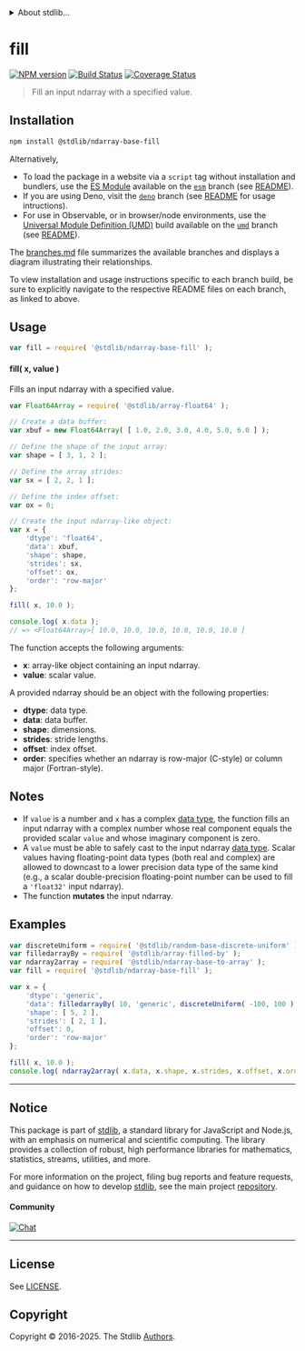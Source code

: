 <!--

@license Apache-2.0

Copyright (c) 2024 The Stdlib Authors.

Licensed under the Apache License, Version 2.0 (the "License");
you may not use this file except in compliance with the License.
You may obtain a copy of the License at

   http://www.apache.org/licenses/LICENSE-2.0

Unless required by applicable law or agreed to in writing, software
distributed under the License is distributed on an "AS IS" BASIS,
WITHOUT WARRANTIES OR CONDITIONS OF ANY KIND, either express or implied.
See the License for the specific language governing permissions and
limitations under the License.

-->


<details>
  <summary>
    About stdlib...
  </summary>
  <p>We believe in a future in which the web is a preferred environment for numerical computation. To help realize this future, we've built stdlib. stdlib is a standard library, with an emphasis on numerical and scientific computation, written in JavaScript (and C) for execution in browsers and in Node.js.</p>
  <p>The library is fully decomposable, being architected in such a way that you can swap out and mix and match APIs and functionality to cater to your exact preferences and use cases.</p>
  <p>When you use stdlib, you can be absolutely certain that you are using the most thorough, rigorous, well-written, studied, documented, tested, measured, and high-quality code out there.</p>
  <p>To join us in bringing numerical computing to the web, get started by checking us out on <a href="https://github.com/stdlib-js/stdlib">GitHub</a>, and please consider <a href="https://opencollective.com/stdlib">financially supporting stdlib</a>. We greatly appreciate your continued support!</p>
</details>

# fill

[![NPM version][npm-image]][npm-url] [![Build Status][test-image]][test-url] [![Coverage Status][coverage-image]][coverage-url] <!-- [![dependencies][dependencies-image]][dependencies-url] -->

> Fill an input ndarray with a specified value.

<section class="intro">

</section>

<!-- /.intro -->

<section class="installation">

## Installation

```bash
npm install @stdlib/ndarray-base-fill
```

Alternatively,

-   To load the package in a website via a `script` tag without installation and bundlers, use the [ES Module][es-module] available on the [`esm`][esm-url] branch (see [README][esm-readme]).
-   If you are using Deno, visit the [`deno`][deno-url] branch (see [README][deno-readme] for usage intructions).
-   For use in Observable, or in browser/node environments, use the [Universal Module Definition (UMD)][umd] build available on the [`umd`][umd-url] branch (see [README][umd-readme]).

The [branches.md][branches-url] file summarizes the available branches and displays a diagram illustrating their relationships.

To view installation and usage instructions specific to each branch build, be sure to explicitly navigate to the respective README files on each branch, as linked to above.

</section>

<section class="usage">

## Usage

```javascript
var fill = require( '@stdlib/ndarray-base-fill' );
```

#### fill( x, value )

Fills an input ndarray with a specified value.

<!-- eslint-disable max-len -->

```javascript
var Float64Array = require( '@stdlib/array-float64' );

// Create a data buffer:
var xbuf = new Float64Array( [ 1.0, 2.0, 3.0, 4.0, 5.0, 6.0 ] );

// Define the shape of the input array:
var shape = [ 3, 1, 2 ];

// Define the array strides:
var sx = [ 2, 2, 1 ];

// Define the index offset:
var ox = 0;

// Create the input ndarray-like object:
var x = {
    'dtype': 'float64',
    'data': xbuf,
    'shape': shape,
    'strides': sx,
    'offset': ox,
    'order': 'row-major'
};

fill( x, 10.0 );

console.log( x.data );
// => <Float64Array>[ 10.0, 10.0, 10.0, 10.0, 10.0, 10.0 ]
```

The function accepts the following arguments:

-   **x**: array-like object containing an input ndarray.
-   **value**: scalar value.

A provided ndarray should be an object with the following properties:

-   **dtype**: data type.
-   **data**: data buffer.
-   **shape**: dimensions.
-   **strides**: stride lengths.
-   **offset**: index offset.
-   **order**: specifies whether an ndarray is row-major (C-style) or column major (Fortran-style).

</section>

<!-- /.usage -->

<section class="notes">

## Notes

-   If `value` is a number and `x` has a complex [data type][@stdlib/ndarray/dtypes], the function fills an input ndarray with a complex number whose real component equals the provided scalar `value` and whose imaginary component is zero.
-   A `value` must be able to safely cast to the input ndarray [data type][@stdlib/ndarray/dtypes]. Scalar values having floating-point data types (both real and complex) are allowed to downcast to a lower precision data type of the same kind (e.g., a scalar double-precision floating-point number can be used to fill a `'float32'` input ndarray).
-   The function **mutates** the input ndarray.

</section>

<!-- /.notes -->

<section class="examples">

## Examples

<!-- eslint no-undef: "error" -->

```javascript
var discreteUniform = require( '@stdlib/random-base-discrete-uniform' ).factory;
var filledarrayBy = require( '@stdlib/array-filled-by' );
var ndarray2array = require( '@stdlib/ndarray-base-to-array' );
var fill = require( '@stdlib/ndarray-base-fill' );

var x = {
    'dtype': 'generic',
    'data': filledarrayBy( 10, 'generic', discreteUniform( -100, 100 ) ),
    'shape': [ 5, 2 ],
    'strides': [ 2, 1 ],
    'offset': 0,
    'order': 'row-major'
};

fill( x, 10.0 );
console.log( ndarray2array( x.data, x.shape, x.strides, x.offset, x.order ) );
```

</section>

<!-- /.examples -->

<!-- Section for related `stdlib` packages. Do not manually edit this section, as it is automatically populated. -->

<section class="related">

</section>

<!-- /.related -->


<section class="main-repo" >

* * *

## Notice

This package is part of [stdlib][stdlib], a standard library for JavaScript and Node.js, with an emphasis on numerical and scientific computing. The library provides a collection of robust, high performance libraries for mathematics, statistics, streams, utilities, and more.

For more information on the project, filing bug reports and feature requests, and guidance on how to develop [stdlib][stdlib], see the main project [repository][stdlib].

#### Community

[![Chat][chat-image]][chat-url]

---

## License

See [LICENSE][stdlib-license].


## Copyright

Copyright &copy; 2016-2025. The Stdlib [Authors][stdlib-authors].

</section>

<!-- /.stdlib -->

<!-- Section for all links. Make sure to keep an empty line after the `section` element and another before the `/section` close. -->

<section class="links">

[npm-image]: http://img.shields.io/npm/v/@stdlib/ndarray-base-fill.svg
[npm-url]: https://npmjs.org/package/@stdlib/ndarray-base-fill

[test-image]: https://github.com/stdlib-js/ndarray-base-fill/actions/workflows/test.yml/badge.svg?branch=main
[test-url]: https://github.com/stdlib-js/ndarray-base-fill/actions/workflows/test.yml?query=branch:main

[coverage-image]: https://img.shields.io/codecov/c/github/stdlib-js/ndarray-base-fill/main.svg
[coverage-url]: https://codecov.io/github/stdlib-js/ndarray-base-fill?branch=main

<!--

[dependencies-image]: https://img.shields.io/david/stdlib-js/ndarray-base-fill.svg
[dependencies-url]: https://david-dm.org/stdlib-js/ndarray-base-fill/main

-->

[chat-image]: https://img.shields.io/gitter/room/stdlib-js/stdlib.svg
[chat-url]: https://app.gitter.im/#/room/#stdlib-js_stdlib:gitter.im

[stdlib]: https://github.com/stdlib-js/stdlib

[stdlib-authors]: https://github.com/stdlib-js/stdlib/graphs/contributors

[umd]: https://github.com/umdjs/umd
[es-module]: https://developer.mozilla.org/en-US/docs/Web/JavaScript/Guide/Modules

[deno-url]: https://github.com/stdlib-js/ndarray-base-fill/tree/deno
[deno-readme]: https://github.com/stdlib-js/ndarray-base-fill/blob/deno/README.md
[umd-url]: https://github.com/stdlib-js/ndarray-base-fill/tree/umd
[umd-readme]: https://github.com/stdlib-js/ndarray-base-fill/blob/umd/README.md
[esm-url]: https://github.com/stdlib-js/ndarray-base-fill/tree/esm
[esm-readme]: https://github.com/stdlib-js/ndarray-base-fill/blob/esm/README.md
[branches-url]: https://github.com/stdlib-js/ndarray-base-fill/blob/main/branches.md

[stdlib-license]: https://raw.githubusercontent.com/stdlib-js/ndarray-base-fill/main/LICENSE

[@stdlib/ndarray/dtypes]: https://github.com/stdlib-js/ndarray-dtypes

<!-- <related-links> -->

<!-- </related-links> -->

</section>

<!-- /.links -->
